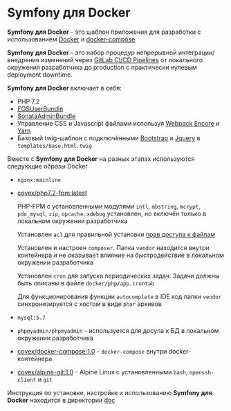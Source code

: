 Symfony для Docker
==================

__Symfony для Docker__ - это шаблон приложения для разработки с использованием [Docker][9] и [docker-compose][10]

__Symfony для Docker__ - это набор процедур непрерывной интеграции/внедрения
изменений через [GitLab CI/CD Pipelines][8] от локального окружения разработчика
до production с практически нулевым deployment downtime.

__Symfony для Docker__ включает в себя:

* PHP 7.2 
* [FOSUserBundle][2]
* [SonataAdminBundle][3]
* Управление CSS и Javascript файлами используя [Webpack Encore][4] и [Yarn][5]
* Базовый twig-шаблон с подключёнными [Bootstrap][6] и [Jquery][7] в `templates/base.html.twig`

Вместе с __Symfony для Docker__ на разных этапах используются следующие образы Docker  

* `nginx:mainline`

* [covex/php7.2-fpm:latest][12]

    PHP-FPM с установленными модулями `intl`, `mbstring`, `mcrypt`, `pdo_mysql`, `zip`, `opcache`.
    `xdebug` установлен, но включён только в локальном окружении разработчика

    Установлен `acl` для правильной установки [прав доступа к файлам][14]

    Установлен и настроен `composer`. Папка `vendor` находится внутри контейнера и не оказывает влияние на быстродействие в локальном окружении разработчика

    Установлен `cron` для запуска периодических задач. Задачи должны быть описаны в файле `docker/php/app.crontab`

    Для функционирования функции `autocomplete` в IDE код папки `vendor` синхронизируется с хостом в виде `phar` архивов

* `mysql:5.7`

* `phpmyadmin/phpmyadmin` - используется для досупа к БД в локальном окружении разработчика

* [covex/docker-compose:1.0][11] - `docker-compose` внутри docker-контейнера

* [covex/alpine-git:1.0][13] - Alpine Linux с установленными `bash`, `openssh-client` и `git`

Инструкция по установке, настройке и использованию __Symfony для Docker__ находится в директории [doc](doc)

[2]:  https://github.com/FriendsOfSymfony/FOSUserBundle
[3]:  https://github.com/sonata-project/SonataAdminBundle
[4]:  http://symfony.com/doc/current/frontend.html
[5]:  https://yarnpkg.com/
[6]:  https://www.npmjs.com/package/bootstrap
[7]:  https://www.npmjs.com/package/jquery
[8]:  https://about.gitlab.com/features/gitlab-ci-cd/
[9]:  https://docs.docker.com/
[10]: https://docs.docker.com/compose/
[11]: https://hub.docker.com/r/covex/docker-compose/
[12]: https://hub.docker.com/r/covex/php7.2-fpm/
[13]: https://hub.docker.com/r/covex/alpine-git/
[14]: https://symfony.com/doc/current/setup/file_permissions.html#using-acl-on-a-system-that-supports-setfacl-linux-bsd
